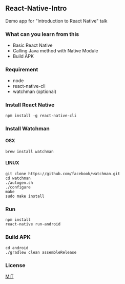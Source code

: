 ## React-Native-Intro
Demo app for "Introduction to React Native" talk

### What can you learn from this
- Basic React Native
- Calling Java method with Native Module
- Build APK

### Requirement
- node 
- react-native-cli
- watchman (optional)

### Install React Native
```
npm install -g react-native-cli
```

### Install Watchman
#### OSX
```
brew install watchman
```

#### LINUX
```
git clone https://github.com/facebook/watchman.git
cd watchman
./autogen.sh
./configure
make
sudo make install
```

### Run
```
npm install
react-native run-android
```

### Build APK
```
cd android
./gradlew clean assembleRelease
```

### License
[MIT](https://raw.githubusercontent.com/esafirm/React-Native-Intro/master/LICENSE)



